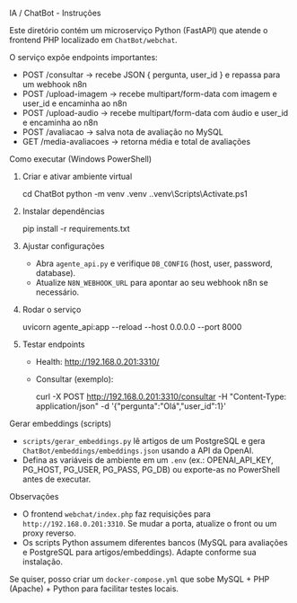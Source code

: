 IA / ChatBot - Instruções

Este diretório contém um microserviço Python (FastAPI) que atende o frontend PHP localizado em `ChatBot/webchat`.

O serviço expõe endpoints importantes:
- POST /consultar -> recebe JSON { pergunta, user_id } e repassa para um webhook n8n
- POST /upload-imagem -> recebe multipart/form-data com imagem e user_id e encaminha ao n8n
- POST /upload-audio -> recebe multipart/form-data com áudio e user_id e encaminha ao n8n
- POST /avaliacao -> salva nota de avaliação no MySQL
- GET  /media-avaliacoes -> retorna média e total de avaliações

Como executar (Windows PowerShell)

1) Criar e ativar ambiente virtual

	cd ChatBot
	python -m venv .venv
	.\.venv\Scripts\Activate.ps1

2) Instalar dependências

	pip install -r requirements.txt

3) Ajustar configurações

	- Abra `agente_api.py` e verifique `DB_CONFIG` (host, user, password, database).
	- Atualize `N8N_WEBHOOK_URL` para apontar ao seu webhook n8n se necessário.

4) Rodar o serviço

	uvicorn agente_api:app --reload --host 0.0.0.0 --port 8000

5) Testar endpoints

	- Health: http://192.168.0.201:3310/
	- Consultar (exemplo):

	  curl -X POST http://192.168.0.201:3310/consultar -H "Content-Type: application/json" -d '{"pergunta":"Olá","user_id":1}'

Gerar embeddings (scripts)

- `scripts/gerar_embeddings.py` lê artigos de um PostgreSQL e gera `ChatBot/embeddings/embeddings.json` usando a API da OpenAI.
- Defina as variáveis de ambiente em um `.env` (ex.: OPENAI_API_KEY, PG_HOST, PG_USER, PG_PASS, PG_DB) ou exporte-as no PowerShell antes de executar.

Observações

- O frontend `webchat/index.php` faz requisições para `http://192.168.0.201:3310`. Se mudar a porta, atualize o front ou um proxy reverso.
- Os scripts Python assumem diferentes bancos (MySQL para avaliações e PostgreSQL para artigos/embeddings). Adapte conforme sua instalação.

Se quiser, posso criar um `docker-compose.yml` que sobe MySQL + PHP (Apache) + Python para facilitar testes locais.
